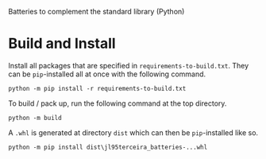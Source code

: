 Batteries to complement the standard library (Python)

# Build and Install

Install all packages that are specified in `requirements-to-build.txt`. They can be `pip`-installed all at once with the following command.

```
python -m pip install -r requirements-to-build.txt
```

To build / pack up, run the following command at the top directory.

```
python -m build
```

A `.whl` is generated at directory `dist` which can then be `pip`-installed like so.

```
python -m pip install dist\jl95terceira_batteries-...whl
```

